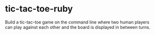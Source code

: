 # tic-tac-toe-ruby
Build a tic-tac-toe game on the command line where two human players can play against each other and the board is displayed in between turns.
